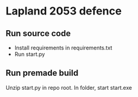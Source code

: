 # Lapland 2053 defence

## Run source code

 * Install requirements in requirements.txt
 * Run start.py

## Run premade build

Unzip start.py in repo root. In folder, start start.exe
